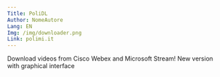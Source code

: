 ```yaml
---
Title: PoliDL
Author: NomeAutore
Lang: EN
Img: /img/downloader.png
Link: polimi.it
---
```

Download videos from Cisco Webex and Microsoft Stream! New version with graphical interface

